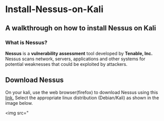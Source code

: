 # Install-Nessus-on-Kali

<h2>A walkthrough on how to install Nessus on Kali</h2>

<h3>What is Nessus?</h3>

<b>Nessus</b> is a <b>vulnerability assessment</b> tool developed by <b>Tenable, Inc.</b>
Nessus scans network, servers, applications and other systems for potential weaknesses that could be exploited by attackers.


<h2>Download Nessus</h2>
On your kali, use the web browser(firefox) to download Nessus using this <a href="https://www.tenable.com/downloads/nessus"=blank>link.</a>
Select the appropriate linux distribution (Debian/Kali) as shown in the image below.


<img src="
